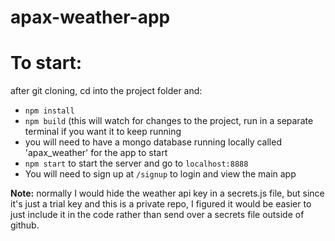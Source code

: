 # apax-weather-app

# To start:
after git cloning, cd into the project folder and:
- `npm install`
- `npm build` (this will watch for changes to the project, run in a separate terminal if you want it to keep running
- you will need to have a mongo database running locally called 'apax_weather' for the app to start
- `npm start` to start the server and go to `localhost:8888`
- You will need to sign up at `/signup` to login and view the main app

**Note:** normally I would hide the weather api key in a secrets.js file, but since it's just a trial key and this is a private repo, I figured it would be easier to just include it in the code rather than send over a secrets file outside of github.

